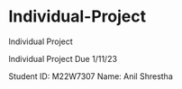 # Individual-Project
Individual Project

Individual Project Due 1/11/23

Student ID: M22W7307 Name: Anil Shrestha
